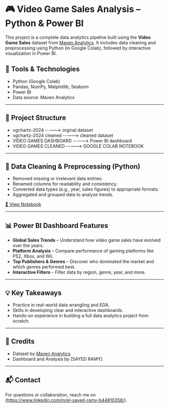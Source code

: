 # 🎮 Video Game Sales Analysis – Python & Power BI

This project is a complete data analytics pipeline built using the **Video Game Sales** dataset from [Maven Analytics](https://www.mavenanalytics.io/). It includes data cleaning and preprocessing using Python (in Google Colab), followed by interactive visualization in Power BI.

## 🔧 Tools & Technologies
- Python (Google Colab)
- Pandas, NumPy, Matplotlib, Seaborn
- Power BI
- Data source: Maven Analytics

---

## 📁 Project Structure
- vgchartz-2024         -----> orginal dataset
- vgchartz-2024 cleaned -----> cleaned dataset
- VIDEO GAMES DASHBOARD -----> Power BI dashboard
- VIDEO GAMES CLEANED   -----> GOOGLE COLAB NOTEBOOK



---

## 🧹 Data Cleaning & Preprocessing (Python)

- Removed missing or irrelevant data entries.
- Renamed columns for readability and consistency.
- Converted data types (e.g., year, sales figures) to appropriate formats.
- Aggregated and grouped data to analyze trends.

[🔗 View Notebook](https://colab.research.google.com/drive/1IRrxfpPVI9O2hSUQnel4q1R4tfZQEf_v)

---

## 📊 Power BI Dashboard Features

- **Global Sales Trends** – Understand how video game sales have evolved over the years.
- **Platform Analysis** – Compare performance of gaming platforms like PS2, Xbox, and Wii.
- **Top Publishers & Genres** – Discover who dominated the market and which genres performed best.
- **Interactive Filters** – Filter data by region, genre, year, and more.


---

## 💡 Key Takeaways

- Practice in real-world data wrangling and EDA.
- Skills in developing clear and interactive dashboards.
- Hands-on experience in building a full data analytics project from scratch.

---

## 📌 Credits
- Dataset by [Maven Analytics](https://www.mavenanalytics.io/)
- Dashboard and Analysis by [SAYED RAMY]

---

## 📬 Contact

For questions or collaboration, reach me on (https://www.linkedin.com/in/el-sayed-ramy-b44810358/).
